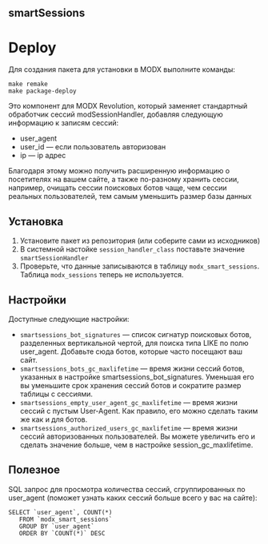 ## smartSessions

# Deploy 

Для создания пакета для установки в MODX выполните команды:

```shell
make remake
make package-deploy
```

Это компонент для MODX Revolution, который заменяет стандартный обработчик сессий modSessionHandler,
добавляя следующую информацию к записям сессий:
* user_agent
* user_id — если пользователь авторизован
* ip — ip адрес

Благодаря этому можно получить расширенную информацию о посетителях на вашем сайте, 
а также по-разному хранить сессии, например, очищать сессии поисковых ботов чаще, 
чем сессии реальных пользователей, тем самым уменьшить размер базы данных


## Установка
1. Установите пакет из репозитория (или соберите сами из исходников)
2. В системной настойке `session_handler_class` поставьте значение `smartSessionHandler`
3. Проверьте, что данные записываются в таблицу `modx_smart_sessions`. Таблица `modx_sessions` теперь не используется.

## Настройки
Доступные следующие настройки:

* `smartsessions_bot_signatures` — список сигнатур поисковых ботов, разделенных вертикальной чертой,
  для поиска типа LIKE по полю user_agent. Добавьте сюда ботов, которые часто посещают ваш сайт.
* `smartsessions_bots_gc_maxlifetime` — время жизни сессий ботов, указанных в настройке smartsessions_bot_signatures.
  Уменьшая его вы уменьшите срок хранения сессий ботов и сократите размер таблицы с сессиями.
* `smartsessions_empty_user_agent_gc_maxlifetime` — время жизни сессий с пустым User-Agent. 
  Как правило, его можно сделать таким же как и для ботов.
* `smartsessions_authorized_users_gc_maxlifetime` — время жизни сессий авторизованных пользователей. 
  Вы можете увеличить его и сделать значение больше, чем в настройке session_gc_maxlifetime.

## Полезное
SQL запрос для просмотра количества сессий, сгруппированных по user_agent 
(поможет узнать каких сессий больше всего у вас на сайте):
```
SELECT `user_agent`, COUNT(*) 
   FROM `modx_smart_sessions` 
   GROUP BY `user_agent` 
   ORDER BY `COUNT(*)` DESC
```
